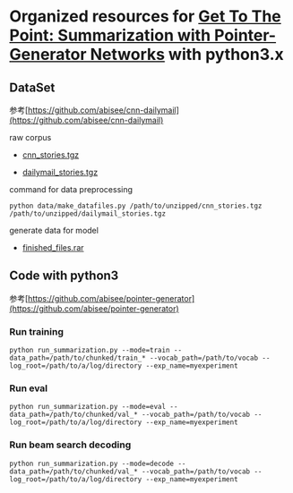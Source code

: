# Organized resources for [Get To The Point: Summarization with Pointer-Generator Networks](https://arxiv.org/abs/1704.04368) with python3.x

## DataSet
参考[https://github.com/abisee/cnn-dailymail](https://github.com/abisee/cnn-dailymail)

raw corpus 

- [cnn_stories.tgz](https://pan.baidu.com/s/13SDS_UwoRKP6jF1NjRlUCg)

- [dailymail_stories.tgz](https://pan.baidu.com/s/1bJTG90Wr_KUmZa4d_GeAeA)


command for data preprocessing
```
python data/make_datafiles.py /path/to/unzipped/cnn_stories.tgz /path/to/unzipped/dailymail_stories.tgz
```

generate data for model

- [finished_files.rar](https://pan.baidu.com/s/1UaraBkxmpKjHZzKL7L37UA)

## Code with python3
参考[https://github.com/abisee/pointer-generator](https://github.com/abisee/pointer-generator)

### Run training

```
python run_summarization.py --mode=train --data_path=/path/to/chunked/train_* --vocab_path=/path/to/vocab --log_root=/path/to/a/log/directory --exp_name=myexperiment
```

### Run eval

```
python run_summarization.py --mode=eval --data_path=/path/to/chunked/val_* --vocab_path=/path/to/vocab --log_root=/path/to/a/log/directory --exp_name=myexperiment
```

### Run beam search decoding

```
python run_summarization.py --mode=decode --data_path=/path/to/chunked/val_* --vocab_path=/path/to/vocab --log_root=/path/to/a/log/directory --exp_name=myexperiment
```
